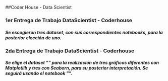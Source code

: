 ##Coder House - Data Scientist

### 1er Entrega de Trabajo DataScientist - Coderhouse
##### Se escogieron tres dataset, con sus correspondientes notebooks, para la posterior elección de uno.

### 2da Entrega de Trabajo DataScientist - Coderhouse
##### Se elige el dataset "" para la realización de tres gráficos diferentes con Matplotlib y tres con Seaborn, para su posterior interpretación. Se seguirá usando el notebook "".
